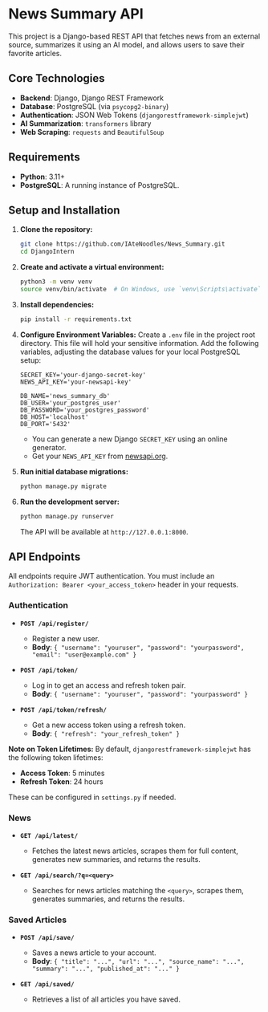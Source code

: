 # News Summary API

This project is a Django-based REST API that fetches news from an external source, summarizes it using an AI model, and allows users to save their favorite articles.

## Core Technologies

*   **Backend**: Django, Django REST Framework
*   **Database**: PostgreSQL (via `psycopg2-binary`)
*   **Authentication**: JSON Web Tokens (`djangorestframework-simplejwt`)
*   **AI Summarization**: `transformers` library
*   **Web Scraping**: `requests` and `BeautifulSoup`

## Requirements

*   **Python**: 3.11+
*   **PostgreSQL**: A running instance of PostgreSQL.

## Setup and Installation

1.  **Clone the repository:**
    ```bash
    git clone https://github.com/IAteNoodles/News_Summary.git
    cd DjangoIntern
    ```

2.  **Create and activate a virtual environment:**
    ```bash
    python3 -m venv venv
    source venv/bin/activate  # On Windows, use `venv\Scripts\activate`
    ```

3.  **Install dependencies:**
    ```bash
    pip install -r requirements.txt
    ```

4.  **Configure Environment Variables:**
    Create a `.env` file in the project root directory. This file will hold your sensitive information. Add the following variables, adjusting the database values for your local PostgreSQL setup:

    ```
    SECRET_KEY='your-django-secret-key'
    NEWS_API_KEY='your-newsapi-key'
    
    DB_NAME='news_summary_db'
    DB_USER='your_postgres_user'
    DB_PASSWORD='your_postgres_password'
    DB_HOST='localhost'
    DB_PORT='5432'
    ```
    *   You can generate a new Django `SECRET_KEY` using an online generator.
    *   Get your `NEWS_API_KEY` from [newsapi.org](https://newsapi.org/).

5.  **Run initial database migrations:**
    ```bash
    python manage.py migrate
    ```

6.  **Run the development server:**
    ```bash
    python manage.py runserver
    ```
    The API will be available at `http://127.0.0.1:8000`.

## API Endpoints

All endpoints require JWT authentication. You must include an `Authorization: Bearer <your_access_token>` header in your requests.

### Authentication

*   **`POST /api/register/`**
    *   Register a new user.
    *   **Body**: `{ "username": "youruser", "password": "yourpassword", "email": "user@example.com" }`

*   **`POST /api/token/`**
    *   Log in to get an access and refresh token pair.
    *   **Body**: `{ "username": "youruser", "password": "yourpassword" }`

*   **`POST /api/token/refresh/`**
    *   Get a new access token using a refresh token.
    *   **Body**: `{ "refresh": "your_refresh_token" }`

**Note on Token Lifetimes:** By default, `djangorestframework-simplejwt` has the following token lifetimes:
*   **Access Token**: 5 minutes
*   **Refresh Token**: 24 hours

These can be configured in `settings.py` if needed.

### News

*   **`GET /api/latest/`**
    *   Fetches the latest news articles, scrapes them for full content, generates new summaries, and returns the results.

*   **`GET /api/search/?q=<query>`**
    *   Searches for news articles matching the `<query>`, scrapes them, generates summaries, and returns the results.

### Saved Articles

*   **`POST /api/save/`**
    *   Saves a news article to your account.
    *   **Body**: `{ "title": "...", "url": "...", "source_name": "...", "summary": "...", "published_at": "..." }`

*   **`GET /api/saved/`**
    *   Retrieves a list of all articles you have saved.
